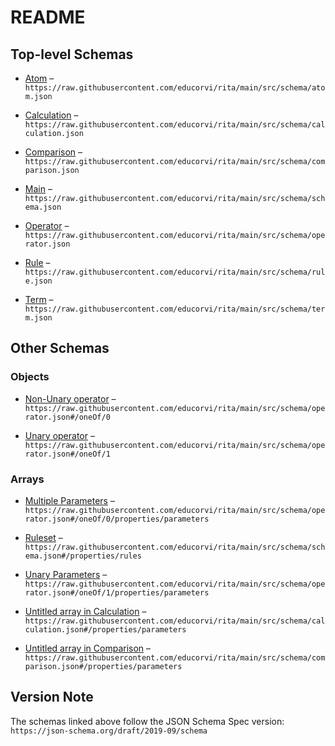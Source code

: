 # README

## Top-level Schemas

*   [Atom](./atom.md "Describes an atom") – `https://raw.githubusercontent.com/educorvi/rita/main/src/schema/atom.json`

*   [Calculation](./calculation.md "Calculates a result") – `https://raw.githubusercontent.com/educorvi/rita/main/src/schema/calculation.json`

*   [Comparison](./comparison.md "Compare strings, dates or numbers with each other") – `https://raw.githubusercontent.com/educorvi/rita/main/src/schema/comparison.json`

*   [Main](./schema.md "The entrypoint of the Rita schema") – `https://raw.githubusercontent.com/educorvi/rita/main/src/schema/schema.json`

*   [Operator](./operator.md) – `https://raw.githubusercontent.com/educorvi/rita/main/src/schema/operator.json`

*   [Rule](./rule.md) – `https://raw.githubusercontent.com/educorvi/rita/main/src/schema/rule.json`

*   [Term](./term.md) – `https://raw.githubusercontent.com/educorvi/rita/main/src/schema/term.json`

## Other Schemas

### Objects

*   [Non-Unary operator](./operator-oneof-non-unary-operator.md "Requires at least two parameters") – `https://raw.githubusercontent.com/educorvi/rita/main/src/schema/operator.json#/oneOf/0`

*   [Unary operator](./operator-oneof-unary-operator.md "Requires exactly on parameter") – `https://raw.githubusercontent.com/educorvi/rita/main/src/schema/operator.json#/oneOf/1`

### Arrays

*   [Multiple Parameters](./operator-oneof-non-unary-operator-properties-multiple-parameters.md) – `https://raw.githubusercontent.com/educorvi/rita/main/src/schema/operator.json#/oneOf/0/properties/parameters`

*   [Ruleset](./schema-properties-ruleset.md "Array of all rules in this ruleset") – `https://raw.githubusercontent.com/educorvi/rita/main/src/schema/schema.json#/properties/rules`

*   [Unary Parameters](./operator-oneof-unary-operator-properties-unary-parameters.md) – `https://raw.githubusercontent.com/educorvi/rita/main/src/schema/operator.json#/oneOf/1/properties/parameters`

*   [Untitled array in Calculation](./calculation-properties-parameters.md) – `https://raw.githubusercontent.com/educorvi/rita/main/src/schema/calculation.json#/properties/parameters`

*   [Untitled array in Comparison](./comparison-properties-parameters.md) – `https://raw.githubusercontent.com/educorvi/rita/main/src/schema/comparison.json#/properties/parameters`

## Version Note

The schemas linked above follow the JSON Schema Spec version: `https://json-schema.org/draft/2019-09/schema`
